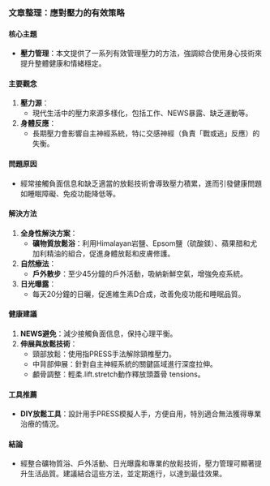### 文章整理：應對壓力的有效策略

#### 核心主題
- **壓力管理**：本文提供了一系列有效管理壓力的方法，強調綜合使用身心技術來提升整體健康和情緒穩定。

#### 主要觀念
1. **壓力源**：
   - 現代生活中的壓力來源多樣化，包括工作、NEWS暴露、缺乏運動等。
2. **身體反應**：
   - 長期壓力會影響自主神經系統，特に交感神經（負責「戰或逃」反應）的失衡。

#### 問題原因
- 經常接觸負面信息和缺乏適當的放鬆技術會導致壓力積累，進而引發健康問題如睡眠障礙、免疫功能降低等。

#### 解決方法
1. **全身性解決方案**：
   - **礦物質放鬆浴**：利用Himalayan岩鹽、Epsom鹽（硫酸鎂）、蘋果醋和尤加利精油的組合，促進身體放鬆和皮膚修護。
2. **自然療法**：
   - **戶外散步**：至少45分鐘的戶外活動，吸納新鮮空氣，增強免疫系統。
3. **日光曝露**：
   - 每天20分鐘的日曬，促進維生素D合成，改善免疫功能和睡眠品質。

#### 健康建議
1. **NEWS避免**：減少接觸負面信息，保持心理平衡。
2. **伸展與放鬆技術**：
   - 頸部放鬆：使用指PRESS手法解除頸椎壓力。
   - 中背部伸展：針對自主神經系統的關鍵區域進行深度拉伸。
   - 顱骨調整：輕柔.lift.stretch動作釋放頭蓋骨 tensions。

#### 工具推薦
- **DIY放鬆工具**：設計用手PRESS模擬人手，方便自用，特別適合無法獲得專業治療的情況。

#### 結論
- 經整合礦物質浴、戶外活動、日光曝露和專業的放鬆技術，壓力管理可顯著提升生活品質。建議結合這些方法，並定期進行，以達到最佳效果。